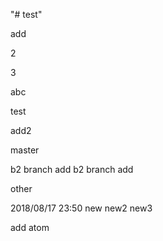"# test"

add


2

3

abc

test

add2

master

b2 branch add
b2 branch add

other

2018/08/17 23:50
new
new2
new3

add atom

